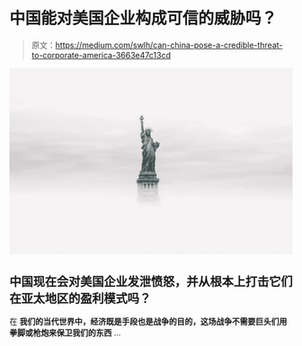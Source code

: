 # 中国能对美国企业构成可信的威胁吗？

> 原文：<https://medium.com/swlh/can-china-pose-a-credible-threat-to-corporate-america-3663e47c13cd>

![](img/7436722c9660b9a5390d35dfa41170b3.png)

## 中国现在会对美国企业发泄愤怒，并从根本上打击它们在亚太地区的盈利模式吗？

在 **我们的当代世界中，经济既是手段也是战争的目的，这场战争不需要巨头们用拳脚或枪炮来保卫我们的东西** …